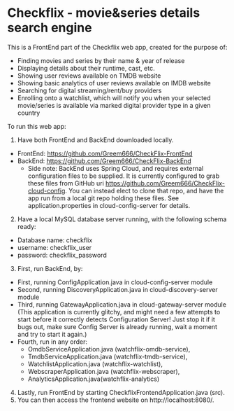 # Checkflix - movie&series details search engine

This is a FrontEnd part of the Checkflix web app, created for the purpose of:
* Finding movies and series by their name & year of release
* Displaying details about their runtime, cast, etc.
* Showing user reviews available on TMDB website
* Showing basic analytics of user reviews available on IMDB website
* Searching for digital streaming/rent/buy providers
* Enrolling onto a watchlist, which will notify you when your selected movie/series is available via marked digital provider type in a given country

To run this web app:
1. Have both FrontEnd and BackEnd downloaded locally.
  - FrontEnd: https://github.com/Greem666/CheckFlix-FrontEnd
  - BackEnd: https://github.com/Greem666/CheckFlix-BackEnd
    - Side note: BackEnd uses Spring Cloud, and requires external configuration files to be supplied. It is currently configured to grab these files from GitHub uri https://github.com/Greem666/CheckFlix-cloud-config. You can instead elect to clone that repo, and have the app run from a local git repo holding these files. See application.properties in cloud-config-server for details.
2. Have a local MySQL database server running, with the following schema ready:
  - Database name: checkflix
  - username: checkflix_user
  - password: checkflix_password  
3. First, run BackEnd, by:
  - First, running ConfigApplication.java in cloud-config-server module
  - Second, running DiscoveryApplication.java in cloud-discovery-server module
  - Third, running GatewayApplication.java in cloud-gateway-server module (This application is currently glitchy, and might need a few attempts to start before it correctly detects Configuration Server! Just stop it if it bugs out, make sure Config Server is already running, wait a moment and try to start it again.)
  - Fourth, run in any order:
    - OmdbServiceApplication.java (watchflix-omdb-service), 
    - TmdbServiceApplication.java (watchflix-tmdb-service), 
    - WatchlistApplication.java (watchflix-watchlist), 
    - WebscraperApplication.java (watchflix-webscraper), 
    - AnalyticsApplication.java(watchflix-analytics)
4. Lastly, run FrontEnd by starting CheckflixFrontendApplication.java (src).
5. You can then access the frontend website on http://localhost:8080/.